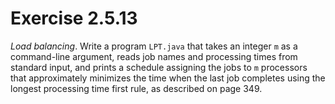 # Exercise 2.5.13

*Load balancing*. Write a program `LPT.java` that takes an integer `m` as a command-line
argument, reads job names and processing times from standard input, and prints a schedule
assigning the jobs to `m` processors that approximately minimizes the time when the last
job completes using the longest processing time first rule, as described on page 349.